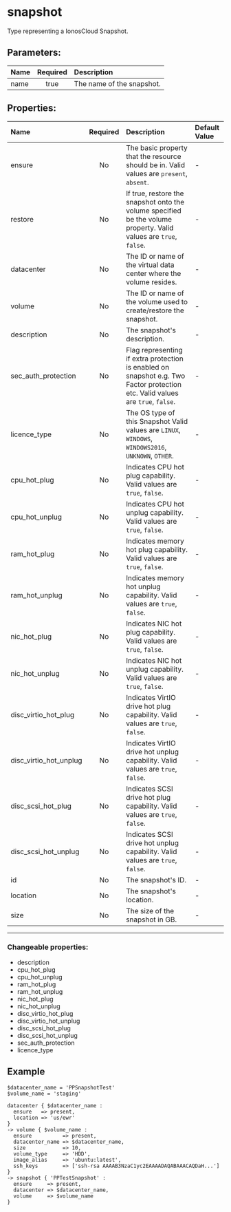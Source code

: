 # snapshot

Type representing a IonosCloud Snapshot.

## Parameters:

| Name | Required | Description |
| :--- | :-: | :--- |
| name | true | The name of the snapshot.   |

## Properties:

| Name | Required | Description | Default Value |
| :--- | :-: | :--- | :--- |
| ensure | No | The basic property that the resource should be in.  Valid values are `present`, `absent`.  | - |
| restore | No | If true, restore the snapshot onto the volume specified be the volume property.  Valid values are `true`, `false`.  | - |
| datacenter | No | The ID or name of the virtual data center where the volume resides.   | - |
| volume | No | The ID or name of the volume used to create/restore the snapshot.   | - |
| description | No | The snapshot's description.   | - |
| sec_auth_protection | No | Flag representing if extra protection is enabled on snapshot e.g. Two Factor protection etc.  Valid values are `true`, `false`.  | - |
| licence_type | No | The OS type of this Snapshot  Valid values are `LINUX`, `WINDOWS`, `WINDOWS2016`, `UNKNOWN`, `OTHER`.  | - |
| cpu_hot_plug | No | Indicates CPU hot plug capability.  Valid values are `true`, `false`.  | - |
| cpu_hot_unplug | No | Indicates CPU hot unplug capability.  Valid values are `true`, `false`.  | - |
| ram_hot_plug | No | Indicates memory hot plug capability.  Valid values are `true`, `false`.  | - |
| ram_hot_unplug | No | Indicates memory hot unplug capability.  Valid values are `true`, `false`.  | - |
| nic_hot_plug | No | Indicates NIC hot plug capability.  Valid values are `true`, `false`.  | - |
| nic_hot_unplug | No | Indicates NIC hot unplug capability.  Valid values are `true`, `false`.  | - |
| disc_virtio_hot_plug | No | Indicates VirtIO drive hot plug capability.  Valid values are `true`, `false`.  | - |
| disc_virtio_hot_unplug | No | Indicates VirtIO drive hot unplug capability.  Valid values are `true`, `false`.  | - |
| disc_scsi_hot_plug | No | Indicates SCSI drive hot plug capability.  Valid values are `true`, `false`.  | - |
| disc_scsi_hot_unplug | No | Indicates SCSI drive hot unplug capability.  Valid values are `true`, `false`.  | - |
| id | No | The snapshot's ID.   | - |
| location | No | The snapshot's location.   | - |
| size | No | The size of the snapshot in GB.   | - |
***


### Changeable properties:

* description
* cpu_hot_plug
* cpu_hot_unplug
* ram_hot_plug
* ram_hot_unplug
* nic_hot_plug
* nic_hot_unplug
* disc_virtio_hot_plug
* disc_virtio_hot_unplug
* disc_scsi_hot_plug
* disc_scsi_hot_unplug
* sec_auth_protection
* licence_type


## Example

```text
$datacenter_name = 'PPSnapshotTest'
$volume_name = 'staging'

datacenter { $datacenter_name :
  ensure   => present,
  location => 'us/ewr'
}
-> volume { $volume_name :
  ensure          => present,
  datacenter_name => $datacenter_name,
  size            => 10,
  volume_type     => 'HDD',
  image_alias     => 'ubuntu:latest',
  ssh_keys        => ['ssh-rsa AAAAB3NzaC1yc2EAAAADAQABAAACAQDaH...']
}
-> snapshot { 'PPTestSnapshot' :
  ensure     => present,
  datacenter => $datacenter_name,
  volume     => $volume_name
}

```
